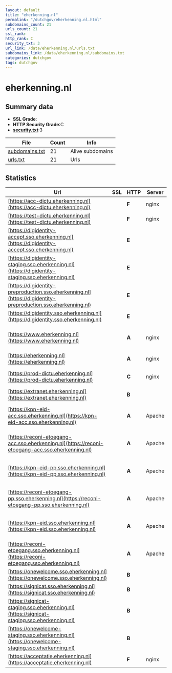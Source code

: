 ```yaml
---
layout: default
title: "eherkenning.nl"
permalink: "/dutchgov/eherkenning.nl.html"
subdomains_count: 21
urls_count: 21
ssl_rank: 
http_rank: C
security_txt: 3
url_link: /data/eherkenning.nl/urls.txt
subdomains_link: /data/eherkenning.nl/subdomains.txt
categories: dutchgov
tags: dutchgov
---
```



# eherkenning.nl
## Summary data


 - **SSL Grade**:
 - **HTTP Security Grade**:C
 - **[security.txt](https://www.digitaleoverheid.nl/nieuws/standaard-security-txt-nu-verplicht-voor-overheid/)**:3


| File       | Count | Info |
|------------|-------|------|
|[subdomains.txt](/DutchGovScope/data/eherkenning.nl/subdomains.txt)|21|Alive subdomains|
|[urls.txt](/DutchGovScope/data/eherkenning.nl/urls.txt)|21|Urls|


## Statistics


| Url | SSL | HTTP | Server | Cookie | HSTS | CORS | CTO | CSP | XFO | XXP | RP |FP| Tech |Title |
|--------|-------|-------|------|------|------|------|------|------|------|------|------|------|------|------|
|[https://acc-dictu.eherkenning.nl](https://acc-dictu.eherkenning.nl)| | **F**|nginx| | | | | | | | :white_check_mark: | |Basic Nginx|401 Authorizatio...|
|[https://test-dictu.eherkenning.nl](https://test-dictu.eherkenning.nl)| | **F**|nginx| | | | | | | | :white_check_mark: | |Basic Nginx|401 Authorizatio...|
|[https://digidentity-accept.sso.eherkenning.nl](https://digidentity-accept.sso.eherkenning.nl)| | **E**|| | | | | | | | :white_check_mark: | |HSTS||
|[https://digidentity-staging.sso.eherkenning.nl](https://digidentity-staging.sso.eherkenning.nl)| | **E**|| | | | | | | | :white_check_mark: | |HSTS||
|[https://digidentity-preproduction.sso.eherkenning.nl](https://digidentity-preproduction.sso.eherkenning.nl)| | **E**|| | | | | | | | :white_check_mark: | |HSTS||
|[https://digidentity.sso.eherkenning.nl](https://digidentity.sso.eherkenning.nl)| | **E**|| | | | | | | | :white_check_mark: | |HSTS||
|[https://www.eherkenning.nl](https://www.eherkenning.nl)| | **A**|nginx| |:white_check_mark: | | | :white_check_mark:| :white_check_mark: | :white_check_mark: | :white_check_mark: | |Drupal HSTS Nginx PHP|Redirecting to h...|
|[https://eherkenning.nl](https://eherkenning.nl)| | **A**|nginx| |:white_check_mark: | | | :white_check_mark:| :white_check_mark: | :white_check_mark: | :white_check_mark: | |HSTS Nginx|301 Moved Perman...|
|[https://prod-dictu.eherkenning.nl](https://prod-dictu.eherkenning.nl)| | **C**|nginx| |:white_check_mark: | | | | | | :white_check_mark: | |Basic HSTS Nginx|401 Authorizatio...|
|[https://extranet.eherkenning.nl](https://extranet.eherkenning.nl)| | **B**|| |:white_check_mark: | | | | | | :white_check_mark: | |HSTS|404 Not Found|
|[https://kpn-eid-acc.sso.eherkenning.nl](https://kpn-eid-acc.sso.eherkenning.nl)| | **A**|Apache| |:white_check_mark: | | | | :white_check_mark: | :white_check_mark: | :white_check_mark: | |Apache HTTP Server HSTS|KPN IDentity Ser...|
|[https://reconi-etoegang-acc.sso.eherkenning.nl](https://reconi-etoegang-acc.sso.eherkenning.nl)| | **A**|Apache| |:white_check_mark: | | | | :white_check_mark: | :white_check_mark: | :white_check_mark: | |Apache HTTP Server HSTS|Test Page for th...|
|[https://kpn-eid-pp.sso.eherkenning.nl](https://kpn-eid-pp.sso.eherkenning.nl)| | **A**|Apache| |:white_check_mark: | | | :white_check_mark:| :white_check_mark: | :white_check_mark: | :white_check_mark: | |Apache HTTP Server HSTS|KPN IDentity Ser...|
|[https://reconi-etoegang-pp.sso.eherkenning.nl](https://reconi-etoegang-pp.sso.eherkenning.nl)| | **A**|Apache| |:white_check_mark: | | | :white_check_mark:| :white_check_mark: | :white_check_mark: | :white_check_mark: | |Apache HTTP Server HSTS|Reconi IDentity...|
|[https://kpn-eid.sso.eherkenning.nl](https://kpn-eid.sso.eherkenning.nl)| | **A**|Apache| |:white_check_mark: | | | :white_check_mark:| :white_check_mark: | :white_check_mark: | :white_check_mark: | |Apache HTTP Server HSTS|KPN IDentity Ser...|
|[https://reconi-etoegang.sso.eherkenning.nl](https://reconi-etoegang.sso.eherkenning.nl)| | **A**|Apache| |:white_check_mark: | | | :white_check_mark:| :white_check_mark: | :white_check_mark: | :white_check_mark: | |Apache HTTP Server HSTS|CreAim IDentity...|
|[https://onewelcome.sso.eherkenning.nl](https://onewelcome.sso.eherkenning.nl)| | **B**|| |:white_check_mark: | | | | | | :white_check_mark: | |HSTS||
|[https://signicat.sso.eherkenning.nl](https://signicat.sso.eherkenning.nl)| | **B**|| |:white_check_mark: | | | | | | :white_check_mark: | |HSTS||
|[https://signicat-staging.sso.eherkenning.nl](https://signicat-staging.sso.eherkenning.nl)| | **B**|| |:white_check_mark: | | | | | | :white_check_mark: | |HSTS||
|[https://onewelcome-staging.sso.eherkenning.nl](https://onewelcome-staging.sso.eherkenning.nl)| | **B**|| |:white_check_mark: | | | | | | :white_check_mark: | |HSTS||
|[https://acceptatie.eherkenning.nl](https://acceptatie.eherkenning.nl)| | **F**|nginx| | | | | | | | :white_check_mark: | |Basic Nginx|401 Authorizatio...|


